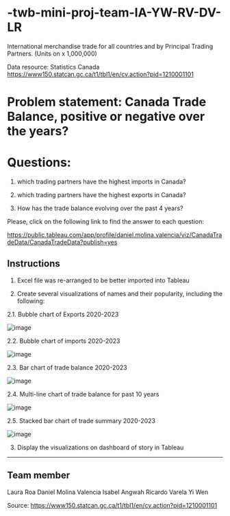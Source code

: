 # -twb-mini-proj-team-IA-YW-RV-DV-LR

International merchandise trade for all countries and by Principal Trading Partners. (Units on x 1,000,000)

Data resource: Statistics Canada
https://www150.statcan.gc.ca/t1/tbl1/en/cv.action?pid=1210001101

# Problem statement: Canada Trade Balance, positive or negative over the years?

# Questions:

1. which trading partners have the highest imports in Canada?

2. which trading partners have the highest exports in Canada?

3. How has the trade balance evolving over the past 4 years?

Please, click on the following link to find the answer to each question:

https://public.tableau.com/app/profile/daniel.molina.valencia/viz/CanadaTradeData/CanadaTradeData?publish=yes

## Instructions

1. Excel file was re-arranged to be better imported into Tableau

2. Create several visualizations of names and their popularity, including the following:

  2.1. Bubble chart of Exports 2020-2023

  ![image](https://github.com/laurar9889/-twb-mini-proj-team-IA-YW-RV-DV-LR/assets/159670322/de10b15c-75af-4ee7-bcab-6deb5a6055ab)

  2.2. Bubble chart of imports 2020-2023

  ![image](https://github.com/laurar9889/-twb-mini-proj-team-IA-YW-RV-DV-LR/assets/159670322/9b5559a5-efe7-4a43-9534-4ce0c161a9eb)

  2.3. Bar chart of trade balance 2020-2023

  ![image](https://github.com/laurar9889/-twb-mini-proj-team-IA-YW-RV-DV-LR/assets/159670322/48375bf5-bd45-44a3-8c5e-c885ac350c29)

  2.4. Multi-line chart of trade balance for past 10 years

  ![image](https://github.com/laurar9889/-twb-mini-proj-team-IA-YW-RV-DV-LR/assets/159670322/0a35e41d-2644-4eb1-9b48-2566ff582232)

  2.5. Stacked bar chart of trade summary 2020-2023

  ![image](https://github.com/laurar9889/-twb-mini-proj-team-IA-YW-RV-DV-LR/assets/159670322/82c53a97-3708-4eb8-b021-b27d3a3b952e)

3. Display the visualizations on dashboard of story in Tableau

---

## Team member 
Laura Roa
Daniel Molina Valencia
Isabel Angwah
Ricardo Varela
Yi Wen





Source: https://www150.statcan.gc.ca/t1/tbl1/en/cv.action?pid=1210001101
